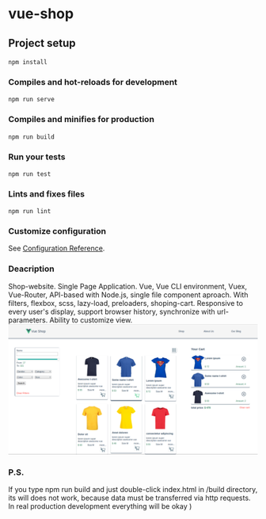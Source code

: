 # vue-shop

## Project setup
```
npm install
```

### Compiles and hot-reloads for development
```
npm run serve
```

### Compiles and minifies for production
```
npm run build
```

### Run your tests
```
npm run test
```

### Lints and fixes files
```
npm run lint
```

### Customize configuration
See [Configuration Reference](https://cli.vuejs.org/config/).

### Deacription
Shop-website. Single Page Application. Vue, Vue CLI environment, Vuex, Vue-Router, API-based with Node.js, single file component aproach. With filters, flexbox, scss, lazy-load, preloaders, shoping-cart. Responsive to every user's display, support browser history, synchronize with url-parameters. Ability to customize view.
![alt text](screenshot.png "Screenshot")

### P.S.
If you type npm run build and just double-click index.html in /build directory, its will does not work, because data must be transferred via http requests. In real production development everything will be okay )
